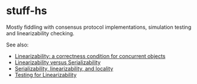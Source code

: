 # stuff-hs

Mostly fiddling with consensus protocol implementations, simulation testing and linearizability checking.

See also:

* [Linearizability: a correctness condition for concurrent objects](https://dl.acm.org/citation.cfm?id=78972)
* [Linearizability versus Serializability](http://www.bailis.org/blog/linearizability-versus-serializability/)
* [Serializability, linearizability, and locality](https://aphyr.com/posts/333-serializability-linearizability-and-locality)
* [Testing for Linearizability](https://www.cs.ox.ac.uk/people/gavin.lowe/LinearizabiltyTesting/paper.pdf)
